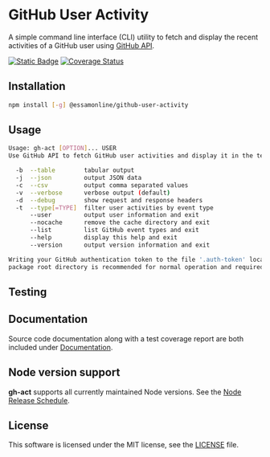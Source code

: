 # GitHub User Activity

A simple command line interface (CLI) utility to fetch and display the recent activities of a GitHub user using [GitHub API](https://docs.github.com/en/rest).

[![Static Badge](https://img.shields.io/badge/roadmap.sh-github_user_activity-blue?logo=roadmap.sh)](https://roadmap.sh/projects/github-user-activity)
[![Coverage Status](https://coveralls.io/repos/github/essamatefelsherif/roadmap.sh.github-activity/badge.svg?branch=main)](https://coveralls.io/github/essamatefelsherif/roadmap.sh.github-activity?branch=main)

## Installation

```sh
npm install [-g] @essamonline/github-user-activity
```

## Usage

```sh
Usage: gh-act [OPTION]... USER
Use GitHub API to fetch GitHub user activities and display it in the terminal.

  -b  --table        tabular output
  -j  --json         output JSON data
  -c  --csv          output comma separated values
  -v  --verbose      verbose output (default)
  -d  --debug        show request and response headers
  -t  --type[=TYPE]  filter user activities by event type
      --user         output user information and exit
      --nocache      remove the cache directory and exit
      --list         list GitHub event types and exit
      --help         display this help and exit
      --version      output version information and exit

Writing your GitHub authentication token to the file '.auth-token' located in the
package root directory is recommended for normal operation and required for testing.
```

## Testing


## Documentation

Source code documentation along with a test coverage report are both included under [Documentation](https://essamatefelsherif.github.io/roadmap.sh.github-activity/ "Documentation").

## Node version support

**gh-act** supports all currently maintained Node versions. See the [Node Release Schedule](https://github.com/nodejs/Release#release-schedule).

## License

This software is licensed under the MIT license, see the [LICENSE](./LICENSE "LICENSE") file.
